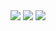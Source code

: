 <img src="https://raw.githubusercontent.com/XpertBotTeam/XpertFarm/master/Tools%20Diagram.png">
<img src="https://raw.githubusercontent.com/XpertBotTeam/XpertFarm/master/Backend%20Diagram.png">
<img src="https://raw.githubusercontent.com/XpertBotTeam/XpertFarm/master/Applicaiton%20Diagram.png">